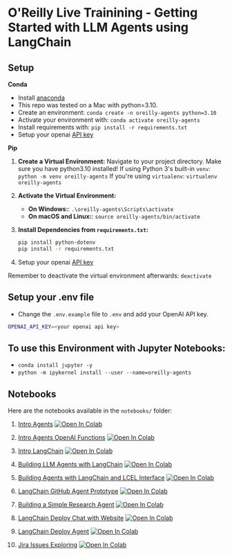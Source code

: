 # O'Reilly Live Trainining - Getting Started with LLM Agents using LangChain

## Setup

**Conda**

- Install [anaconda](https://www.anaconda.com/download)
- This repo was tested on a Mac with python=3.10.
- Create an environment: `conda create -n oreilly-agents python=3.10`
- Activate your environment with: `conda activate oreilly-agents`
- Install requirements with: `pip install -r requirements.txt`
- Setup your openai [API key](https://platform.openai.com/)

**Pip**


1. **Create a Virtual Environment:**
    Navigate to your project directory. Make sure you have python3.10 installed! 
    If using Python 3's built-in `venv`: `python -m venv oreilly-agents`
    If you're using `virtualenv`: `virtualenv oreilly-agents`

2. **Activate the Virtual Environment:**
    - **On Windows:**: `.\oreilly-agents\Scripts\activate`
    - **On macOS and Linux:**: `source oreilly-agents/bin/activate`

3. **Install Dependencies from `requirements.txt`:**
    ```bash
    pip install python-dotenv
    pip install -r requirements.txt
    ```

4. Setup your openai [API key](https://platform.openai.com/)

Remember to deactivate the virtual environment afterwards: `deactivate`

## Setup your .env file

- Change the `.env.example` file to `.env` and add your OpenAI API key.

```bash
OPENAI_API_KEY=<your openai api key>
```

## To use this Environment with Jupyter Notebooks:

- ```conda install jupyter -y```
- ```python -m ipykernel install --user --name=oreilly-agents```

## Notebooks

Here are the notebooks available in the `notebooks/` folder:

1. [Intro Agents](notebooks/1.0-intro-agents.ipynb)
[![Open In Colab](https://colab.research.google.com/assets/colab-badge.svg)](https://colab.research.google.com/github/EnkrateiaLucca/oreilly_live_training_agents/blob/main/notebooks/1.0-intro-agents.ipynb)

2. [Intro Agents OpenAI Functions](notebooks/1.1-intro-agents-openai-functions.ipynb)
[![Open In Colab](https://colab.research.google.com/assets/colab-badge.svg)](https://colab.research.google.com/github/EnkrateiaLucca/oreilly_live_training_agents/blob/main/notebooks/1.1-intro-agents-openai-functions.ipynb)

3. [Intro LangChain](notebooks/1.2-intro-langchain.ipynb)
[![Open In Colab](https://colab.research.google.com/assets/colab-badge.svg)](https://colab.research.google.com/github/EnkrateiaLucca/oreilly_live_training_agents/blob/main/notebooks/1.2-intro-langchain.ipynb)

4. [Building LLM Agents with LangChain](notebooks/2.0-building-llm-agents-with-langchain.ipynb)
[![Open In Colab](https://colab.research.google.com/assets/colab-badge.svg)](https://colab.research.google.com/github/EnkrateiaLucca/oreilly_live_training_agents/blob/main/notebooks/2.0-building-llm-agents-with-langchain.ipynb)

5. [Building Agents with LangChain and LCEL Interface](notebooks/2.1-building-agents-with-langchain-and-LCEL-interface.ipynb)
[![Open In Colab](https://colab.research.google.com/assets/colab-badge.svg)](https://colab.research.google.com/github/EnkrateiaLucca/oreilly_live_training_agents/blob/main/notebooks/2.1-building-agents-with-langchain-and-LCEL-interface.ipynb)

6. [LangChain GitHub Agent Prototype](notebooks/3.0-langchain-github-agent-prototype.ipynb)
[![Open In Colab](https://colab.research.google.com/assets/colab-badge.svg)](https://colab.research.google.com/github/EnkrateiaLucca/oreilly_live_training_agents/blob/main/notebooks/3.0-langchain-github-agent-prototype.ipynb)

7. [Building a Simple Research Agent](notebooks/4.0-building-a-simple-research-agent.ipynb)
[![Open In Colab](https://colab.research.google.com/assets/colab-badge.svg)](https://colab.research.google.com/github/EnkrateiaLucca/oreilly_live_training_agents/blob/main/notebooks/4.0-building-a-simple-research-agent.ipynb)

8. [LangChain Deploy Chat with Website](notebooks/5.0-langchain-deploy-chat-with-website.ipynb)
[![Open In Colab](https://colab.research.google.com/assets/colab-badge.svg)](https://colab.research.google.com/github/EnkrateiaLucca/oreilly_live_training_agents/blob/main/notebooks/5.0-langchain-deploy-chat-with-website.ipynb)

9. [LangChain Deploy Agent](notebooks/5.1-langchain-deploy-agent.ipynb)
   [![Open In Colab](https://colab.research.google.com/assets/colab-badge.svg)](https://colab.research.google.com/github/EnkrateiaLucca/oreilly_live_training_agents/blob/main/notebooks/5.1-langchain-deploy-agent.ipynb)

10. [Jira Issues Exploring](notebooks/jira_issues_exploring.ipynb)
   [![Open In Colab](https://colab.research.google.com/assets/colab-badge.svg)](https://colab.research.google.com/github/EnkrateiaLucca/oreilly_live_training_agents/blob/main/notebooks/jira_issues_exploring.ipynb)

